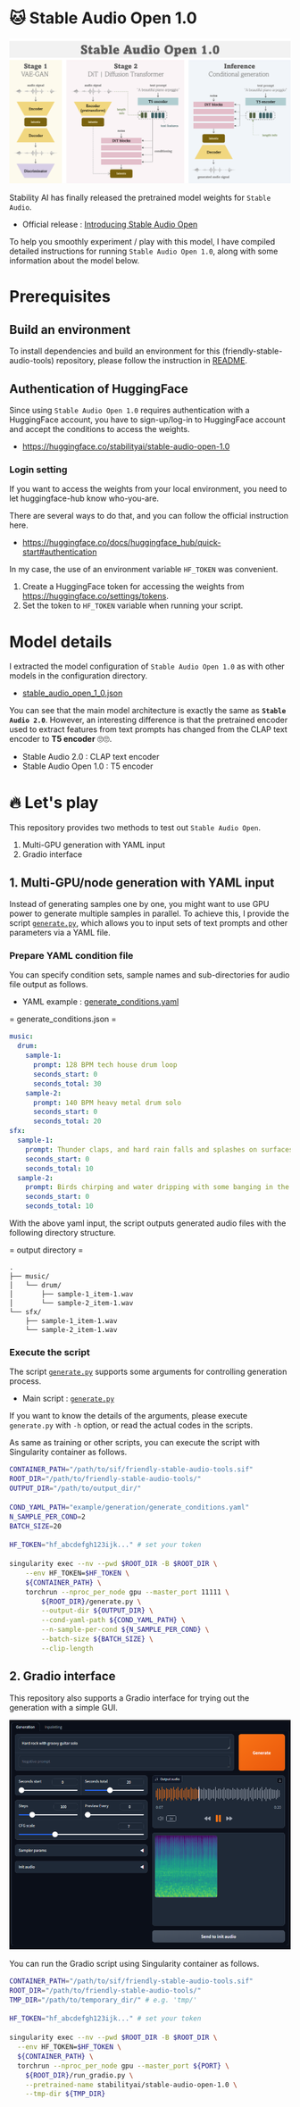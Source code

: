 # 🐱 **Stable Audio Open 1.0**

![Stable Audio Open 1.0](../assets/fig/stable_audio_open_1_0.png)

Stability AI has finally released the pretrained model weights for `Stable Audio`.

- Official release : [Introducing Stable Audio Open](https://stability.ai/news/introducing-stable-audio-open)

To help you smoothly experiment / play with this model,
I have compiled detailed instructions for running `Stable Audio Open 1.0`,
along with some information about the model below.


# Prerequisites

## Build an environment

To install dependencies and build an environment for this (friendly-stable-audio-tools) repository, please follow the instruction in [README](../README.md).

## Authentication of HuggingFace

Since using `Stable Audio Open 1.0` requires authentication with a HuggingFace account,
you have to sign-up/log-in to HuggingFace account and accept the conditions to access the weights.

- https://huggingface.co/stabilityai/stable-audio-open-1.0

### Login setting

If you want to access the weights from your local environment, you need to let huggingface-hub know who-you-are.

There are several ways to do that, and you can follow the official instruction here.

- https://huggingface.co/docs/huggingface_hub/quick-start#authentication

In my case, the use of an environment variable `HF_TOKEN` was convenient.

1. Create a HuggingFace token for accessing the weights from https://huggingface.co/settings/tokens.
2. Set the token to `HF_TOKEN` variable when running your script.


# Model details

I extracted the model configuration of `Stable Audio Open 1.0` as with other models in the configuration directory.

- [stable_audio_open_1_0.json](../stable_audio_tools/configs/model_configs/txt2audio/stable_audio_open_1_0.json)

You can see that the main model architecture is exactly the same as **`Stable Audio 2.0`**. However, an interesting difference is that the pretrained encoder used to extract features from text prompts has changed from the CLAP text encoder to **T5 encoder** 🙄🙄.
- Stable Audio 2.0 : CLAP text encoder
- Stable Audio Open 1.0 : T5 encoder

# 🔥 Let's play

This repository provides two methods to test out `Stable Audio Open`.

1. Multi-GPU generation with YAML input
2. Gradio interface

## 1. Multi-GPU/node generation with YAML input

Instead of generating samples one by one, 
you might want to use GPU power to generate multiple samples in parallel.
To achieve this, I provide the script [`generate.py`](../generate.py),
which allows you to input sets of text prompts and other parameters via a YAML file.

### Prepare YAML condition file

You can specify condition sets, sample names and sub-directories for audio file output as follows.
- YAML example : [generate_conditions.yaml](../example/generation/generate_conditions.yaml)

= generate_conditions.json =
```yaml
music:
  drum:
    sample-1:
      prompt: 128 BPM tech house drum loop
      seconds_start: 0
      seconds_total: 30
    sample-2:
      prompt: 140 BPM heavy metal drum solo
      seconds_start: 0
      seconds_total: 20
sfx:
  sample-1:
    prompt: Thunder claps, and hard rain falls and splashes on surfaces
    seconds_start: 0
    seconds_total: 10
  sample-2:
    prompt: Birds chirping and water dripping with some banging in the background
    seconds_start: 0
    seconds_total: 10
```

With the above yaml input, the script outputs generated audio files with the following directory structure.

= output directory =
```
.
├── music/
│   └── drum/
│       ├── sample-1_item-1.wav
│       └── sample-2_item-1.wav
└── sfx/
    ├── sample-1_item-1.wav
    └── sample-2_item-1.wav
```

### Execute the script

The script [`generate.py`](../generate.py) supports some arguments for controlling generation process.

- Main script : [`generate.py`](../generate.py)

If you want to know the details of the arguments, please execute `generate.py` with `-h` option,
or read the actual codes in the scripts.

As same as training or other scripts, you can execute the script with Singularity container as follows.

```bash
CONTAINER_PATH="/path/to/sif/friendly-stable-audio-tools.sif"
ROOT_DIR="/path/to/friendly-stable-audio-tools/"
OUTPUT_DIR="/path/to/output_dir/"

COND_YAML_PATH="example/generation/generate_conditions.yaml"
N_SAMPLE_PER_COND=2
BATCH_SIZE=20

HF_TOKEN="hf_abcdefgh123ijk..." # set your token

singularity exec --nv --pwd $ROOT_DIR -B $ROOT_DIR \
    --env HF_TOKEN=$HF_TOKEN \
    ${CONTAINER_PATH} \
    torchrun --nproc_per_node gpu --master_port 11111 \
        ${ROOT_DIR}/generate.py \
        --output-dir ${OUTPUT_DIR} \
        --cond-yaml-path ${COND_YAML_PATH} \
        --n-sample-per-cond ${N_SAMPLE_PER_COND} \
        --batch-size ${BATCH_SIZE} \
        --clip-length
```

## 2. Gradio interface

This repository also supports a Gradio interface for trying out the generation with a simple GUI.

![Gradio interface](../assets/fig/gradio.png)

You can run the Gradio script using Singularity container as follows.

```bash
CONTAINER_PATH="/path/to/sif/friendly-stable-audio-tools.sif"
ROOT_DIR="/path/to/friendly-stable-audio-tools/"
TMP_DIR="/path/to/temporary_dir/" # e.g. 'tmp/'

HF_TOKEN="hf_abcdefgh123ijk..." # set your token

singularity exec --nv --pwd $ROOT_DIR -B $ROOT_DIR \
  --env HF_TOKEN=$HF_TOKEN \
  ${CONTAINER_PATH} \
  torchrun --nproc_per_node gpu --master_port ${PORT} \
    ${ROOT_DIR}/run_gradio.py \
    --pretrained-name stabilityai/stable-audio-open-1.0 \
    --tmp-dir ${TMP_DIR}
```